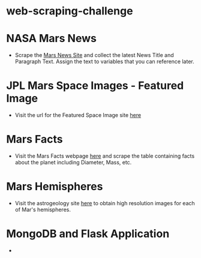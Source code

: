 # web-scraping-challenge

# NASA Mars News
* Scrape the [Mars News Site](https://redplanetscience.com/) and collect the latest News Title and Paragraph Text. Assign the text to variables that you can reference later.
# JPL Mars Space Images - Featured Image
* Visit the url for the Featured Space Image site [here](https://spaceimages-mars.com)
# Mars Facts
* Visit the Mars Facts webpage [here](https://galaxyfacts-mars.com) and scrape the table containing facts about the planet including Diameter, Mass, etc.
# Mars Hemispheres
* Visit the astrogeology site [here](https://marshemispheres.com/) to obtain high resolution images for each of Mar's hemispheres.
# MongoDB and Flask Application
* 

